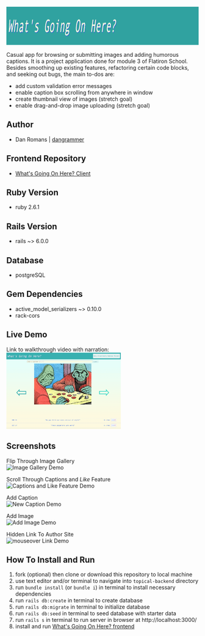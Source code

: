 <img 
  src="public/images/banner.png" 
  alt="What's Going On Here? banner" 
  width="1350" 
  height="100"
/>

Casual app for browsing or submitting images and adding humorous captions. It is a project 
application done for module 3 of Flatiron School. Besides smoothing up existing features, 
refactoring certain code blocks, and seeking out bugs, the main to-dos are:
  - add custom validation error messages
  - enable caption box scrolling from anywhere in window
  - create thumbnail view of images (stretch goal)
  - enable drag-and-drop image uploading (stretch goal)

## Author
  - Dan Romans | [dangrammer](https://github.com/dangrammer)

## Frontend Repository
  - [What's Going On Here? Client](https://github.com/dangrammer/whats-going-on-here-frontend)

## Ruby Version
  - ruby 2.6.1

## Rails Version
  - rails ~> 6.0.0

## Database
  - postgreSQL

## Gem Dependencies
  - active_model_serializers ~> 0.10.0
  - rack-cors
  
## Live Demo
  Link to walkthrough video with narration:
  <br/>
  <a href="https://www.youtube.com/watch?v=CGWSMt0xijI&feature=youtu.be" target="_blank">
    <img 
      src="public/images/homepage.png" 
      alt="What's Going On Here walkthrough demo link to Youtube" 
      width="300" 
      height="200"
    />
  </a>  

## Screenshots

  Flip Through Image Gallery
  <br/>
  ![Image Gallery Demo](public/gifs/flipThroughImageGallery.gif)

  Scroll Through Captions and _Like_ Feature
  <br/>
  ![Captions and _Like_ Feature Demo](public/gifs/scrollCaptionsAndLike.gif)

  Add Caption
  <br/>
  ![New Caption Demo](public/gifs/addCaption.gif)

  Add Image
  <br/>
  ![Add Image Demo](public/gifs/addNewImage.gif)

  Hidden Link To Author Site
  <br/>
  ![mouseover Link Demo](public/gifs/mouseoverLink.gif)

## How To Install and Run

1. fork (optional) then clone or download this repository to local machine
2. use text editor and/or terminal to navigate into `topical-backend` directory
3. run `bundle install` (or `bundle i`) in terminal to install necessary dependencies
4. run `rails db:create` in terminal to create database
5. run `rails db:migrate` in terminal to initialize database
6. run `rails db:seed` in terminal to seed database with starter data
7. run `rails s` in terminal to run server in browser at http://localhost:3000/
8. install and run [What's Going On Here? frontend](https://github.com/dangrammer/whats-going-on-here-frontend)
